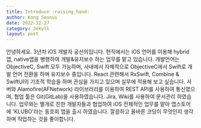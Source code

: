 ```yaml
---
title: Introduce :raising_hand:
author: Kong Seonui
date: 2022-12-27
category: Jekyll
layout: post
---
```


안녕하세요. 3년차 iOS 개발자 공선의입니다.
현직에서는 iOS 언어를 이용해 hybrid앱, native앱을 병행하여 개발&유지보수 하는 업무를 맡고 있습니다.
개발언어는 ObjectiveC, Swift 모두 가능하며, 사내에서 자체적으로 ObjectiveC에서 Swift로 개발 언어 전환을 하며 유지보수 중입니다.
React 관련해서 RxSwift, Combine & SwiftUI의 기초적 학습을 하며 관심을 가지고 있으며 실무에 적용해 보고 싶습니다.
서버와 Alamofire(AFNetwork) 라이브러리를 이용하여 REST API를 사용하여 통신였으며, 협업 툴은 Git(GitLab)을 사용하였습니다.
Jira, Wiki를 사용하여 문서관리 하였습니다.
업무와는 별개로 친한 개발자들과 협업하여 iOS 전체적인 업무를 맡아 앱스토어에 'KLUBO'라는 동호회 앱을 출시 하였습니다.
깔끔하고 올바른 코딩이 무엇인지 생각하며 작업하는 것을 좋아합니다.
